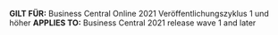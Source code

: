 <span data-ttu-id="605d2-101"><Token> **GILT FÜR:** Business Central Online 2021 Veröffentlichungszyklus 1 und höher</Token></span><span class="sxs-lookup"><span data-stu-id="605d2-101"><Token> **APPLIES TO:** Business Central 2021 release wave 1 and later</Token></span></span>